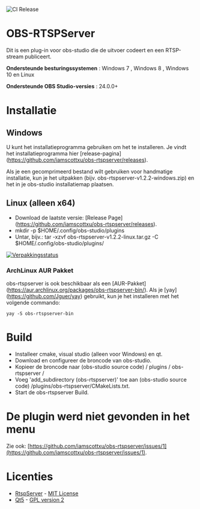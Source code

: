 ![CI Release](https://github.com/iamscottxu/obs-rtspserver/workflows/CI%20Release/badge.svg)

# OBS-RTSPServer

Dit is een plug-in voor obs-studio die de uitvoer codeert en een RTSP-stream publiceert.

**Ondersteunde besturingssystemen** : Windows 7 , Windows 8 , Windows 10 en Linux

**Ondersteunde OBS Studio-versies** : 24.0.0+

# Installatie
## Windows
U kunt het installatieprogramma gebruiken om het te installeren. Je vindt het installatieprogramma hier [release-pagina] (https://github.com/iamscottxu/obs-rtspserver/releases).

Als je een gecomprimeerd bestand wilt gebruiken voor handmatige installatie, kun je het uitpakken (bijv. obs-rtspserver-v1.2.2-windows.zip) en het in je obs-studio installatiemap plaatsen.

## Linux (alleen x64)
* Download de laatste versie: [Release Page] (https://github.com/iamscottxu/obs-rtspserver/releases).
* mkdir -p $HOME/.config/obs-studio/plugins
* Untar, bijv.: tar -xzvf obs-rtspserver-v1.2.2-linux.tar.gz -C $HOME/.config/obs-studio/plugins/

[![Verpakkingsstatus](https://repology.org/badge/vertical-allrepos/obs-rtspserver.svg)](https://repology.org/project/obs-rtspserver/versions)

### ArchLinux AUR Pakket
obs-rtspserver is ook beschikbaar als een [AUR-Pakket] (https://aur.archlinux.org/packages/obs-rtspserver-bin/).
Als je [yay] (https://github.com/Jguer/yay) gebruikt, kun je het installeren met het volgende commando:

```shell
yay -S obs-rtspserver-bin
```

# Build
* Installeer cmake, visual studio (alleen voor Windows) en qt.
* Download en configureer de broncode van obs-studio.
* Kopieer de broncode naar (obs-studio source code) / plugins / obs-rtspserver /
* Voeg 'add_subdirectory (obs-rtspserver)' toe aan (obs-studio source code) /plugins/obs-rtspserver/CMakeLists.txt.
* Start de obs-rtspserver Build.

# De plugin werd niet gevonden in het menu
Zie ook: [https://github.com/iamscottxu/obs-rtspserver/issues/1](https://github.com/iamscottxu/obs-rtspserver/issues/1).

# Licenties
* [RtspServer](https://github.com/PHZ76/RtspServer/) - [MIT License](https://github.com/PHZ76/RtspServer/blob/master/LICENSE)
* [Qt5](https://www.qt.io/) - [GPL version 2](https://doc.qt.io/qt-5/licensing.html)
